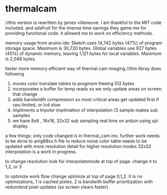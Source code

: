 # thermalcam

//this version is rewritten by james villeneuve. i am thankful to the MIT code included, and adafruit for the imense time savings they game me for providing functional code. it allowed me to work on efficiency methods.

memory usage from aruino ide:
Sketch uses 14,742 bytes (47%) of program storage space. Maximum is 30,720 bytes.
Global variables use 927 bytes (45%) of dynamic memory, leaving 1,121 bytes for local variables. Maximum is 2,048 bytes.


faster more memory efficient way of thermal cam imaging
//this libray does following
1) moves color translate tables to progmem freeing 512 bytes
2) incorporates a buffer for temp reads so we only update areas on screen that change
3) adds bandwidth compression so most critical areas get updated first if cpu limited, or lcd slow
4) impliments a tripolor implimation of interpolation (3 sample makes sub samples 
5) we have 8x8 , 16x16, 32x32 sub sampling real time on arduin using spi display. 


a few things: 
only code changed is in thermal_cam.ino. further work needs to be done to amg88xx.h file to reduce noise
color table needs to be updated with more resolution detail for higher resolution modes
32x32 interpolation is a work in progress. 



to change resolution look for interpolatemode at top of page. change it to 1,2, or 3

to optimize work flow change optimize at top of page 0,1,2. 0 is no optimizations, 1 is cached pixles, 2 is bandwith buffer prioritization with redundsnd pixel updates (so screen clears faster)
